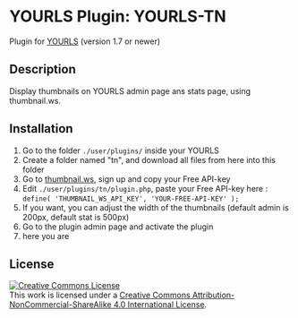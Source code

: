 # YOURLS Plugin: YOURLS-TN
Plugin for [YOURLS](http://yourls.org) (version 1.7 or newer)

Description
-----------
Display thumbnails on YOURLS admin page ans stats page, using thumbnail.ws.

Installation
------------
1. Go to the folder `./user/plugins/` inside your YOURLS
1. Create a folder named "tn", and download all files from here into this folder
1. Go to [thumbnail.ws](https://thumbnail.ws/), sign up and copy your Free API-key
1. Edit `./user/plugins/tn/plugin.php`, paste your Free API-key here : `define( 'THUMBNAIL_WS_API_KEY', 'YOUR-FREE-API-KEY' );`
1. If you want, you can adjust the width of the thumbnails (default admin is 200px, default stat is 500px)
1. Go to the plugin admin page and activate the plugin
1. here you are

License
-------
<a rel="license" href="http://creativecommons.org/licenses/by-nc-sa/4.0/"><img alt="Creative Commons License" style="border-width:0" src="https://i.creativecommons.org/l/by-nc-sa/4.0/88x31.png" /></a><br />This work is licensed under a <a rel="license" href="http://creativecommons.org/licenses/by-nc-sa/4.0/">Creative Commons Attribution-NonCommercial-ShareAlike 4.0 International License</a>.

